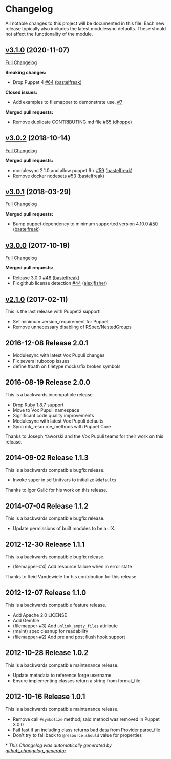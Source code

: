 # Changelog

All notable changes to this project will be documented in this file.
Each new release typically also includes the latest modulesync defaults.
These should not affect the functionality of the module.

## [v3.1.0](https://github.com/voxpupuli/puppet-filemapper/tree/v3.1.0) (2020-11-07)

[Full Changelog](https://github.com/voxpupuli/puppet-filemapper/compare/v3.0.2...v3.1.0)

**Breaking changes:**

- Drop Puppet 4 [\#64](https://github.com/voxpupuli/puppet-filemapper/pull/64) ([bastelfreak](https://github.com/bastelfreak))

**Closed issues:**

- Add examples to filemapper to demonstrate use. [\#7](https://github.com/voxpupuli/puppet-filemapper/issues/7)

**Merged pull requests:**

- Remove duplicate CONTRIBUTING.md file [\#65](https://github.com/voxpupuli/puppet-filemapper/pull/65) ([dhoppe](https://github.com/dhoppe))

## [v3.0.2](https://github.com/voxpupuli/puppet-filemapper/tree/v3.0.2) (2018-10-14)

[Full Changelog](https://github.com/voxpupuli/puppet-filemapper/compare/v3.0.1...v3.0.2)

**Merged pull requests:**

- modulesync 2.1.0 and allow puppet 6.x [\#59](https://github.com/voxpupuli/puppet-filemapper/pull/59) ([bastelfreak](https://github.com/bastelfreak))
- Remove docker nodesets [\#53](https://github.com/voxpupuli/puppet-filemapper/pull/53) ([bastelfreak](https://github.com/bastelfreak))

## [v3.0.1](https://github.com/voxpupuli/puppet-filemapper/tree/v3.0.1) (2018-03-29)

[Full Changelog](https://github.com/voxpupuli/puppet-filemapper/compare/v3.0.0...v3.0.1)

**Merged pull requests:**

- Bump puppet dependency to minimum supported version 4.10.0 [\#50](https://github.com/voxpupuli/puppet-filemapper/pull/50) ([bastelfreak](https://github.com/bastelfreak))

## [v3.0.0](https://github.com/voxpupuli/puppet-filemapper/tree/v3.0.0) (2017-10-19)

[Full Changelog](https://github.com/voxpupuli/puppet-filemapper/compare/v2.1.0...v3.0.0)

**Merged pull requests:**

- Release 3.0.0 [\#46](https://github.com/voxpupuli/puppet-filemapper/pull/46) ([bastelfreak](https://github.com/bastelfreak))
- Fix github license detection [\#44](https://github.com/voxpupuli/puppet-filemapper/pull/44) ([alexjfisher](https://github.com/alexjfisher))

## [v2.1.0](https://github.com/voxpupuli/puppet-filemapper/tree/v2.1.0) (2017-02-11)

This is the last release with Puppet3 support!

* Set minimum version_requirement for Puppet
* Remove unnecessary disabling of RSpec/NestedGroups

## 2016-12-08 Release 2.0.1

  * Modulesync with latest Vox Pupuli changes
  * Fix several rubocop issues
  * define #path on filetype mocks/fix broken symbols

## 2016-08-19 Release 2.0.0

This is a backwards incompatible release.

  * Drop Ruby 1.8.7 support
  * Move to Vox Pupuli namespace
  * Significant code quality improvements
  * Modulesync with latest Vox Pupuli defaults
  * Sync mk_resource_methods with Puppet Core


Thanks to Joseph Yaworski and the Vox Pupuli teams for their work on this release.


## 2014-09-02 Release 1.1.3

This is a backwards compatible bugfix release.

  * Invoke super in self.initvars to initialize `@defaults`

Thanks to Igor Galić for his work on this release.


## 2014-07-04 Release 1.1.2

This is a backwards compatible bugfix release.

  * Update permissions of built modules to be a+rX.


## 2012-12-30 Release 1.1.1

This is a backwards compatible bugfix release.

  * (filemapper-#4) Add resource failure when in error state

Thanks to Reid Vandewiele for his contribution for this release.


## 2012-12-07 Release 1.1.0

This is a backwards compatible feature release.

  * Add Apache 2.0 LICENSE
  * Add Gemfile
  * (filemapper-#3) Add `unlink_empty_files` attribute
  * (maint) spec cleanup for readability
  * (filemapper-#2) Add pre and post flush hook support


## 2012-10-28 Release 1.0.2

This is a backwards compatible maintenance release.

  * Update metadata to reference forge username
  * Ensure implementing classes return a string from format_file


## 2012-10-16 Release 1.0.1

This is a backwards compatible maintenance release.

  * Remove call `#symbolize` method; said method was removed in Puppet 3.0.0
  * Fail fast if an including class returns bad data from Provider.parse_file
  * Don't try to fall back to `@resource.should` value for properties


\* *This Changelog was automatically generated by [github_changelog_generator](https://github.com/github-changelog-generator/github-changelog-generator)*
